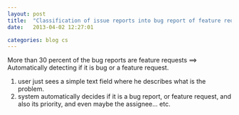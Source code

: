 ```yaml
---
layout: post
title:  "Classification of issue reports into bug report of feature request"
date:   2013-04-02 12:27:01

categories: blog cs
---
```



More than 30 percent of the bug reports are feature requests ==> Automatically detecting if it is bug or a feature request. 

1. user just sees a simple text field where he describes what is the problem.
2. system automatically decides if it is a bug report, or feature request, and also its priority, and even maybe the assignee... etc. 

